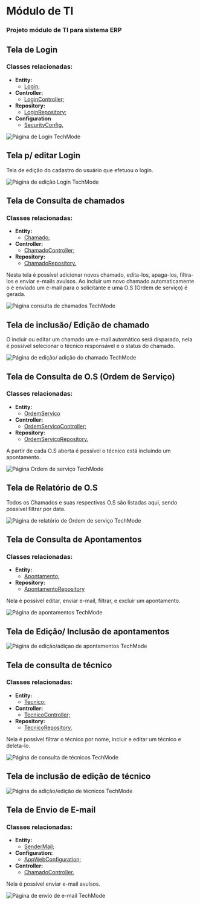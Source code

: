 # Módulo de TI 

### Projeto módulo de TI para sistema ERP 

## Tela de Login 
### Classes relacionadas:
- **Entity:** 
    - [Login;](https://github.com/DarlanSilva/ModuloTI/blob/master/src/main/java/br/com/senac/moduloTI/Entity/Login.java "Login") 
- **Controller:** 
    - [LoginController;](https://github.com/DarlanSilva/ModuloTI/blob/master/src/main/java/br/com/senac/moduloTI/Controller/LoginController.java "LoginController")  
-  **Repository:** 
    -   [LoginRepository;](https://github.com/DarlanSilva/ModuloTI/blob/master/src/main/java/br/com/senac/moduloTI/Repository/LoginRepository.java "LoginRepository")
- **Configuration**
  -   [SecurityConfig.](https://github.com/DarlanSilva/ModuloTI/blob/master/src/main/java/br/com/senac/moduloTI/Configuration/SecurityConfig.java "SecurityConfig")     

![Página de Login TechMode](https://github.com/DarlanSilva/ModuloTI/blob/master/templates-prints/login-page.jpg)

## Tela p/ editar Login 

Tela de edição do cadastro do usuário que efetuou o login.

![Página de edição Login TechMode](https://github.com/DarlanSilva/ModuloTI/blob/master/templates-prints/Login-Editar.jpg)

## Tela de Consulta de chamados 

### Classes relacionadas: 
- **Entity:** 
  - [Chamado;](https://github.com/DarlanSilva/ModuloTI/blob/master/src/main/java/br/com/senac/moduloTI/Entity/Chamado.java "Chamado")  
- **Controller:** 
  - [ChamadoController;](https://github.com/DarlanSilva/ModuloTI/blob/master/src/main/java/br/com/senac/moduloTI/Controller/ChamadoController.java "ChamadoController")  
- **Repository:** 
  - [ChamadoRepository.](https://github.com/DarlanSilva/ModuloTI/blob/master/src/main/java/br/com/senac/moduloTI/Repository/ChamadoRepository.java "ChamadoRepository")  

Nesta tela é possível adicionar novos chamado, edita-los, apaga-los, filtra-los e enviar e-mails avulsos. 
Ao incluir um novo chamado automaticamente o é enviado um e-mail para o solicitante e uma O.S (Ordem de serviço) é gerada. 

![Página consulta de chamados TechMode](https://github.com/DarlanSilva/ModuloTI/blob/master/templates-prints/chamado-page.jpg)

## Tela de inclusão/ Edição de chamado 
O incluir ou editar um chamado um e-mail automático será disparado, nela é possível selecionar o técnico responsável e o status do chamado. 

![Página de edição/ adição do chamado TechMode](https://github.com/DarlanSilva/ModuloTI/blob/master/templates-prints/chamado-editar.jpg)

## Tela de Consulta de O.S (Ordem de Serviço) 

### Classes relacionadas: 
- **Entity:**
  - [OrdemServico](https://github.com/DarlanSilva/ModuloTI/blob/master/src/main/java/br/com/senac/moduloTI/Entity/OrdemServico.java"OrdemServico")
- **Controller:**
  - [OrdemServicoController;](https://github.com/DarlanSilva/ModuloTI/blob/master/src/main/java/br/com/senac/moduloTI/Controller/OrdemServicoController.java "OrdemServicoController")
 - **Repository:**
    - [OrdemServicoRepository.](https://github.com/DarlanSilva/ModuloTI/blob/master/src/main/java/br/com/senac/moduloTI/Repository/OrdemServicoRepository.java "OrdemServicoRepository")

A partir de cada O.S aberta é possível o técnico está incluindo um apontamento. 

![Página Ordem de serviço TechMode](https://github.com/DarlanSilva/ModuloTI/blob/master/templates-prints/os-page.jpg)

## Tela de Relatório de O.S 
Todos os Chamados e suas respectivas O.S são listadas aqui, sendo possível filtrar por data. 

![Página de relatório de Ordem de serviço TechMode](https://github.com/DarlanSilva/ModuloTI/blob/master/templates-prints/relatorio-os.jpg)

## Tela de Consulta de Apontamentos  

### Classes relacionadas: 
- **Entity:**
  - [Apontamento;](https://github.com/DarlanSilva/ModuloTI/blob/master/src/main/java/br/com/senac/moduloTI/Entity/Apontamento.java "Apontamento") 
- **Repository:** 
  - [ApontamentoRepository](https://github.com/DarlanSilva/ModuloTI/tree/master/src/main/java/br/com/senac/moduloTI/Repository "ApontamentoRepository")  

Nela é possível editar, enviar e-mail, filtrar, e excluir um apontamento. 

![Página de apontamentos TechMode](https://github.com/DarlanSilva/ModuloTI/blob/master/templates-prints/apontamento-consultar.jpg)

## Tela de Edição/ Inclusão de apontamentos 

![Página de edição/adiçao de apontamentos TechMode](https://github.com/DarlanSilva/ModuloTI/blob/master/templates-prints/apontamento-editar.jpg) 

## Tela de consulta de técnico 

### Classes relacionadas: 
- **Entity:** 
  - [Tecnico;](https://github.com/DarlanSilva/ModuloTI/blob/master/src/main/java/br/com/senac/moduloTI/Entity/Tecnico.java "Tecnico") 
- **Controller:**
  - [TecnicoController;](https://github.com/DarlanSilva/ModuloTI/blob/master/src/main/java/br/com/senac/moduloTI/Controller/TecnicoController.java"TecnicoController") 
- **Repository:** 
  - [TecnicoRepository.](https://github.com/DarlanSilva/ModuloTI/blob/master/src/main/java/br/com/senac/moduloTI/Repository/TecnicoRepository.java"TecnicoRepository")  
  
Nela é possível filtrar o técnico por nome, incluir e editar um técnico e deleta-lo. 

![Página de consulta de técnicos TechMode](https://github.com/DarlanSilva/ModuloTI/blob/master/templates-prints/tecnico-consultar.jpg) 

## Tela de inclusão de edição de técnico 

![Página de adição/edição de técnicos TechMode](https://github.com/DarlanSilva/ModuloTI/blob/master/templates-prints/tecnico-editar.jpg) 

## Tela de Envio de E-mail 

### Classes relacionadas: 
- **Entity:** 
  - [SenderMail;](https://github.com/DarlanSilva/ModuloTI/blob/master/src/main/java/br/com/senac/moduloTI/Entity/SenderMail.java "Tecnico") 
- **Configuration:**
  - [AppWebConfiguration;](https://github.com/DarlanSilva/ModuloTI/blob/master/src/main/java/br/com/senac/moduloTI/Configuration/AppWebConfiguration.java "AppWebConfiguration") 
- **Controller:** 
  - [ChamadoController.](https://github.com/DarlanSilva/ModuloTI/blob/master/src/main/java/br/com/senac/moduloTI/Controller/ChamadoController.java"ChamadoController") 

Nela é possível enviar e-mail avulsos. 

![Página de envio de e-mail TechMode](https://github.com/DarlanSilva/ModuloTI/blob/master/templates-prints/mail.jpg) 


 
